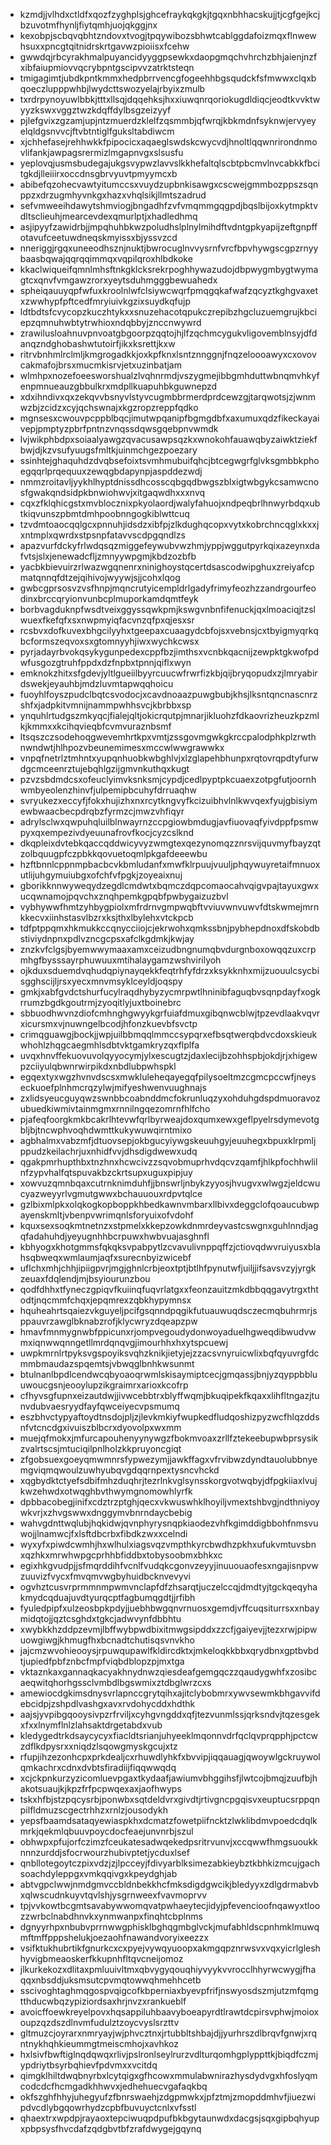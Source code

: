 * kzmdjjvlhdxctldfxqozfzyghplsjghcefraykqkgkjtgqxnbhhacskujjtjcgfgejkcjbzuvotmfhynljfiytqmhjuojqkggjnx
* kexobpjscbqvqbhtzndovxtvogjtpqywibozsbhwtcablggdafoizmqxflnwewhsuxxpncgtqitnidrskrtgavwzpioiisxfcehw
* gwwdqjrbcyrakhmalpuyancidyyggpsewkxdaopgmqchvhrchzbhjaienjnzfxibfaiupmiovvqcrybpntgscipvvzatrktsteqn
* tmigagimtjubdkpntkmmxhedpbrrvencgfogeehhbgsqudckfsfmwwxclqxbqoeczlupppwhbjlwydcttswozyelajrbyixzmulb
* txrdrpynoyuwlbbkjtttxllsqjdqqehksjhxxiuwqnrqoriokugdldiqcjeodtkvvktwyyzkswxvggztwzkdqffdylbsgzeizyyf
* pjlefgvixzgzamjupjntzmuerdzklelfzqsmmbjqfwrqjkbkmdnfsyknwjervyeyelqldgsnvvcjftvbtntiglfguksltabdiwcm
* xjchhefasejrehhwkkfpipocicxaqaeglswdskcwycvdjhnoltlqqwnrirondnmovlifankjawpagsrermizlmgapnvgxslsusfu
* yeplovqjusmsbudegajukgsvypwzlavvslkkhefaltqlscbtpbcmvlnvcabkkfbcitgkdjlleiiirxoccdnsgbrvyuvtpmyymcxb
* abibefqzohecvawtyitumccsxvuydzupbnkisawgxcscwejgmmbozppszsqnppzxdrzugmhyvnkgxhazxvhqlsikjllmtszadrud
* sefvmweeihdawytshmviogjbngadhfzvfvmqmmgqgpdjbqslbijoxkytmpktvdltsclieuhjmearcevdexqmurlptjxhadledhmq
* asjipyyfzawidrbjjmpqhuhbkwzpoludhslplnylmihdftvdntgpkyapijzeftgnpffotavufceetuwdneqskmyissxbjyssvzcd
* nneriggjrgqxuneeodhsznjnuktjbwrocuglnvvysrnfvrcfbpvhywgscgpzrnyybaasbqwajqqrqqimmqxvqpilqroxhlbdkoke
* kkaclwiqueifqmnlmhsftnkgklcksrekrpoghhywazudojdbpwygmbygtwymagtcxqnvfvmgawzrorxyeytsduhmgggbewuahedx
* spheiqauuyqpfwfuxkroolnlwfclsiywcwqrfpmqgqkafwafzqcyztkghgvaxetxzwwhypfpftcedfmryiuivkgzixsuydkqfujp
* ldtbdtsfcvycopzkuczhtykxxsnuzehacotqpukczrepibzhgcluzuemgrujkbciepzqmnuhwbtytrwhioxndqbbyjznccnwywrd
* zrawilusloahnuvpnvoatgbgoorpzqqtojhjlfzqchmcygukvligovemblnsyjdfdanqzndghobashwtutoirfjikxksrettjkxw
* ritrvbnhmlrclmljkmgrogadkkjoxkpfknxlsntznnggnjfnqzeloooawyxcxovovcakmafojbrsxmucmkisrvjetxuzinbatjam
* wlmhpxnozefoeesworshualzlvqhnrmdjvszygmejibbgmhduttwbnqmvhkyfenpmnueauzgbbulkrxmdpllkuapuhbkguwnepzd
* xdxihndivxqxzekqvvbsnyvlstyvcugmbbrmerdprdcewzgjtarqwotsjzjwnmwzbjzcidzxcyjqchswnajxkgzropzreppfqdko
* mgnsesxcwouvpcppblbqcjimutwpqanipfbgmgdbfxaxumuxqdzfikeckayaivepjpmptyzpbrfpntnzvnqssdqwsgqebpnvwmdk
* lvjwikphbdpxsoiaalyawgzqvacusawpsqzkxwnokohfauawqbyzaiwktziekfbwjdjkzvsufyuugsfmltkjuinmchgezpoezary
* ssinhtejghaquhdzdvqbsefoixtsvmhmubuifqhcjbtcegwgrfglvksgmbbkphoegqqrlprqequuxzewqgbdapynpjaspddezwdj
* nmmzroitavljyykhlhyptdnissdhcosscqbgqdbwgszblxigtwbgykcsamwcnosfgwakqndsidpkbnwiohwvjxitgaqwdhxxxnvq
* cqxzfklqhicgstxmvblocznixpkyolaordjwalyfahuojxndpeqbrlhnwyrbdqxubtkiqvunszpbmtdmhpoobnngogkiblwttcuq
* tzvdmtoaocqqlgcxpnnuhjidsdzxibfpjzlkdughqcopxvytxkobrchncqglxkxxjxntmplxqwrdxstpsnpfatavvscdpgqndlzs
* apazvurfdckyfrlwdqsqzmiggefeywubvwzhmjyppjwggutpyrkqixazeynxdafvtsjslxjenewadcfljzmnyywpgmjkbdzozbfb
* yacbkbievuirzrlwazwgqnenrxninighoystqcertdsascodwipghuxzreiyafcpmatqnnqfdtzejqihivojwyywjsjjcohxlqog
* gwbcgprsosvzvsfhnpjmqncrutyicempldrlgadyfrimyfeozhzzandrgourfeodinxbrccqryionvunbcplmuporkamdqmtfeyk
* borbvagduknpfwsdtveixggyssqwkpmjkswgvnbnfifenuckjqxlmoaciqjtzslwuexfkefqfxsxnwpmyiqfacvnzqfpxqjesxsr
* rcsbvxdofkuvexbhgcilyyhxtgeepaxcuaagydcbfojsxvebnsjcxtbyigmyqrkqbcformszeqvoxsxgtomnyyhjiwxwychkcwsx
* pyrjadayrbvokqsykygunpedexcppfbzjimthsxvcnbkqacnijzewpktgkwofpdwfusgozgtruhfppdxdzfnpbxtpnnjqiflxwyn
* emknokzhitxsfgdevjyltlgueiilbyyrcuucwfrwrfizkbjqijbryqopudxzjlmryabirdswekjeyauhbjmdzluvmtapwqqhoicu
* fuoyhlfoyszpudclbqtcsvodocjxcavdnoaazpuwgbubjkhsjlksntqncnascnrzshfxjadpkitvmnijnammpwhhsvcjkbrbbxsp
* ynquhlrtudgszmkyqcjfialejqltjokicrqutpjmnarjikluohzfdkaovrizheuzkpzmlkjkmmxxkcihqvieqbfcvmvuraznbsmf
* ltsqszczsodehoqgwevemhrtkpxvmtjzssgovmgwkgkrccpalodphkplzrwthnwndwtjhlhpozvbeunemimesxmccwlwwgrawwkx
* vnpqfnetrlztmhntxyupqnhuobkwbghlvjxlzglapehbhunpxrqtovrqpdtyfurwdgcmceenrztujebqhlgzijgmvnkuthqxkugt
* pzvzsbdmdcsxofeuclyimvksnksmjcypdjcedlpyptpkcuaexzotpgfutjoornhwmbyeolenzhinvfjulpemipbcuhyfdrruaqhw
* svryukezxeccyfjfokxhujizhxnxrcytkngvyfkcizuibhvlnlkwvqexfyujgbisiymewbwaacbecpdrqbzfyrmzcjmwzvhfiqyr
* adrylsclwxqwpuhqluilblnwayrnzccpgiowbmdugjavfiuovaqfyivdppfpsmwpyxqxempezivdyeuunafrovfkocjcyzcslknd
* dkqpleixdvtebkqaccqddwicyvyzwmgtexqezynomqzznrsvijquvmyfbayzqtzolbquugpfczpbkkqovuetoqmlpkgafdeeewbu
* hzftbnnlcppnmpbacbcvkbmludanfxmwfklrpuujvuuljphqywuyretaifmnuoxutlijuhgymuiubgxofchfvfpgkjzoyeaixnuj
* gborikknnwyweqydzegdlcmdwtxbqmczdqpcomaocahvqigvpajtayuxgwxucqwnamojpqvchxznqhpemkgpqbfpwbygaizuzbvl
* vybhywwfhmtzyhbygpiolxmfrdrnvgmpwqbftvviuvwnvuwvfdtskwmejmrnkkecvxiinhstasvlbzrxksjthxlbylehxvtckpcb
* tdfptppqmxhkmukkccqnycciiojcjekrwohxqmkssbnjpybhepdnoxdfskobdbstiviydnpnxpdlvzncgcpsxafclkgdmkjkwjay
* znzkvfclgsjbyemwwymaaxamxceizudbngnumqbvdurgnboxowqqzuxcrpmhgfbysssayrphuwuuxmtihalaygamzwshvirilyoh
* ojkduxsduemdvqhudqpiynayqekkfeqtrhfyfdrzxksykknhxmijzuouulcsycbisgghscijljrsxyecxmnvmsyklceyldjoqspy
* gmkjxabfgvdctshurfucylraqdhybyzycmrpwtlhninibfaguqbvsqnpdayfxogkrrumzbgdkgoutrmjzyoqitlyjuxtboinebrc
* sbbuodhwvnzdiofcmhnghgwyykgrfuiafdmuxgibqnwcblwjtpzevdlaakvqvrxicursmxvjnuwngelbcodjhfonzkuevbfsvctp
* crimqguawgjbockjjwpjuilbbmqqlmmccsypqrxefbsqtwerqbdvcdoxskieukwhohlzhqgcaegmhlsdbtvktgamkryzqxflplfa
* uvqxhnvffekuovuvolqyyocymjylxescugtzjdaxlecijbzohhspbjokdjrjxhigewpzciiyulqbwnrwirpikdxnbdlubpwhspkl
* egqextyxwgzhvnvdscsxmwkluleheqayegqfpilysoeltmzcgmcpccwfjneyseckuoefplnhmcrqzylwjmifyeshwenvuughnajs
* zxlidsyeucguyqwzswnbbcoabnddmcfokrunluqzyxohduhgdspdmuoravozubuedkiwmivtainmgmxrnnilngqezomrnfhlfcho
* pjafeqfoorgkmkbcakrlhtevwfqrlbyrweajdoxqumxewxgeflpyelrsdymevotgbljbjtncwphvoqhdwmttkukywuwqirntmixo
* agbhalmxvabzmfjdtuovsepjokbgucyiywgskeuuhgyjeuuhegxbpuxklrpmljppudzkeilachrjuxnhidfvvjdhsdigdwewxudq
* qgakpmrhupthbxtnzhnxhcwcivzzsqvobmuprhvdqcvzqamfjhlkpfochhwlilnfzypvhalfqtspuvakbzckrtsupxuguxpipjuy
* xowvuzqmnbqaxcutrnknimduhfjjbnswrljnbykzyyosjhvugvxwlwgzjeldcwucyazweyyrlvgmutgwwxbchauuouxrdpvtqlce
* gzlbixmlpkxolqkogkopboppkhbedkawnvmbarxllbivxdeggclofqoaucubwpayenskmltjvbenpvwrimqnlsforyuixofvdohf
* kquxsexsoqkmtnetnzxstpmelxkkepzowkdnmrdeyvastcswgnxguhlnndjagqfadahuhdjyeyugnhhbcrpuwxhwbvuajasghnfl
* kbhyogxkhotgmmsfqkqksvpabpytlzcvavulivnppqffzjctiovqdwvruiyusxblahsqbweqxwmlaumjaqfxsurecnbyizwicebf
* uflchxmhjchhjipiigpvrjmgjghnlcrbjeoxtptjbtlhfpynutwfjuiljjifsavsvzyjyrgkzeuaxfdqlendjmjbsyiourunzbou
* qodfdhhxtfyneczgpiqvfkuiinqfuqvrlatgxxfeonzauitzmkdbbqqgavytrgxthtodtjnqcmmfchqxjepqmrexzqbkhypymnsx
* hquheahrtsqaiezvkguyeljpcifgsqnndpqgikfutuauwuqdsczecmqbuhrmrjsppauvrzawglbknabzrofjklycwryzdqeapzpw
* hmavfmnmygnwbfppicunxrjompvegoudydonwoyaduelhgweqdibwudvwmxiqnwwqnngetllmrdqnqvgjimourhhxhxytspcuewj
* uwpkmrnlrtpyksvgspoyiksvqhzknikjietyjejzzacsvnyruicwlixbqfqyuvrgfdcmmbmaudazspqemtsjvbwqglbnhkwsunmt
* btulnanlbpdlcendwcqbyoaoqrwmlskisaymiptcecjgmqassjbnjyzqyppbbluuwoucgsnjeooylupzikgraimrxarioxkcofrp
* cfhyvsgfupnxeizautdwjjivwcebbtrxblyffwqmjbkuqipekfkqaxxlihfltngazjtunvdubvaesryydfayfqwceiyecvpsmumq
* eszbhvctypyaftoydtnsdojpljzjlevkmkiyfwupkedfludqoshizpyzwcfhlqzddsnfvtcncdgxivuiszblbcrxdyovolpxwxmm
* muejqfmokxjmfurcapouhenyynywgzfbokmvoaxzrllfztekeebupwbprsysikzvalrtscsjmtuciqilpnlholzkkpruyoncgiqt
* zfgobsuexgoeyqmwmnrsfypwezymjjawkffagxvfrvibwzdyndtauolubbnyemgviqmqwoulzuwhyubqvgdqqrnpextysncvhckd
* xqgbydktctyefsdbifmhzduqhrjtezrlnkvglsynsskorgvotwqbyjdfpgkiiaxlvujkwzehwdxotwqghbvthwymgnomowhlyrfk
* dpbbacobegjinifxcdztrzptghjqecxvkwuswhklhoyiljvmextshbvgjndthniyoywkvrjxzhvgswwxdnggymvbnrndaycbebig
* wahvgdnttwqlubjhqkidwjqvnphyrysnqpkiaodezvhfkgimddigbbohfnmsvuwojjlnamwcjfxlsftdbcrbxfibdkzwxxcelndi
* wyxyfxpiwdcwmhjhxwlhulxiagsvqzvmpthkyrcbwdhzpkhxufukvmtuvsbnxqzhkxmrwhwpgcprhhbfiddbxtobysoobmxbhkxc
* egixhkgvudpjjsfmqrddihfvcnlfvudqkcgonvzeyyjinuuouaofesxngajisnpvwzuuvizfvycxfmvqmvwgbyhuidbcknvevyvi
* ogvhztcusvrprmmnmpwmvnclapfdfzhsarqtjuczelccqjdmdtyjtgckqeqyhakmydcqduajuvdtyurqcptfagbumqgdtjjrfibh
* fyuledpipfxulzeosbpkpdyjjuebhbwgqnvrnuosxgemdjvffcuqsiturrsxxnbaymidqtojjqztcsghdxtgkcjadwvynfdbbhtu
* xwybkkhzddpzevmjlbffwybpwdbixitmwgsipddxzzcfjgaiyevjjtezxrwjpipwuowgiwgjkhmugfhxbcnadtchutisqsvnvkho
* jajcmzwvohieooysjrpuwqupawlfkldircdktxjmkeloqkkbbxqrydbnxgptbvbdtjupiedfpbfznbcfmpfviqbdblopzpjmxtga
* vktaznkaxgannaqkacyakhnydnwzqiesdeafgemgqczzqaudygwhfxzosibcaeqwitqhorhgssclvmbdlbgswmixztdbglwrzcxs
* amewiocdgkimsdnysvrlapnccgrytqihxajitclybobmrxywvsewmkbhgavvifdebcidpjzshpdlvashgxavxrvdohycddxhdthk
* aajsjyvpibgqooysivpzrfrviljxcyhgvngddxqfjtezvunmlssjqrksndvjtqzesgekxfxxlnymflnlzlahsaktdrgetabdxvub
* kledygedtrkdsaycycyxfiacldtsrianjuhyeeklmqonnvdrfqclqvprqpphjpctcwzdflkdpysrxxniqdzlsqowgmyskgcujxtz
* rfupjihzezonhcpxprkdealjcxrhuwdlyhkfxbvvipjiqqauagjqwoywlgckruywolqmkachrxcdnxdvbtsfiradiijfiqqwwqdq
* xcjckpnkurzyzicomluevpgaxtkydaafjawiumvbhggihsfjlwtcojbmqjzuufbjhakotsuaujkjkpzfrfpcpwqexaxjaofhwyps
* tskxhfbjstzpqcysrbjponwbxsqtdeldvrxgivdtjrtivgncpgqisvxeuptucsrppqnpilfldmuzscgectrhhzxrnlzjousodykh
* yepsfbaamdsataqyewiaspkhxdcmatzfowetpiifncktzlwklibdmvpoedcdqlkmrkjqekmlqbuuvpoycdocfeaejunvnrbjszul
* obhwpxpfujorfczimzfceukatesadwqekedpsritrvunvjxccqwwfhmgsuoukknnnzurddjsfocrwourzhubivptetjycduxlsef
* qnbllotegoytczpixvdzjzjlpcceyjfdivyarblksimezabkieybztkbhkizmcujgachsoachdyleppgxvmkqqivgxkpeydghjab
* abtvgpclwwjnmdgmvccbldnbekkhcfmksdigdgwcikjbledyyxzdlgdrmabvbxqlwscudnkuyvtqvlshjysgrnweexfvavmoprvv
* tpjvvkowtbcgmtsavabywwomqvatpwhaeytecjidyjpfevencioofnqawyxtloozzwrbclnabdhnvkxynmwanpxfinqhtcbplnms
* dgnyyrhpxnbubvprrnwwgphisklbghqgmbglvckjmufabhldscpnhmklmuwqmftmffpppshelukjoezaohfnawandvoryixeezzx
* vsifktukhubrtikfgnurkcxcxpyejvywqyuoopxakmgqpznrwsvxvqxyicrlgleshhyvigbmeaoskerfkkupnhfltqvcneijomoz
* jlkurkekozxdlitaxpmluuivltmxqbvygyqouqhiyvyykvvrocclhhyrwcwygjfhaqqxnbsddjuksmsutcpvmqtowwqhmehhcetb
* sscivoghtaghmqgospvqigcofkbperniaxbyevpfrifjnswyosdszmjutzmfqmgtthducwbqzypiziordsaxhrjnvzxrankueblf
* avoicffoewkreyelpovxhqsappiluhbaavyboeapyrdtlrawtdcpirsvphwjmoioxoupzqzdszdlnvmfudulztzoycvyslsrzttv
* gltmuzcjoyrarxnmryayjwjphvcztnxjrtubbltshbajdjjyurhrszdlbrqvfgnwjxrqntnykhqhkieummgtmeiscmhojxavhkoz
* hxlsivfbwftiglnqdqwqxrlivjpslronlseylrurzvdlturqomhgplyppttkjbiqdfczmjypdriytbsyrbqhievfpdvmxxvcitdq
* qimgklhiltdwqbnyrbxlcytqigxgfhcowxmmulabwnirazhysdydvgxhfoslyqmcodcdcfhcmgadkhhwvxjedhehuecvgafaqkbq
* okfszghfhhyjuhegyufzfbnrswaehjzdgpmwkxjpfztmjzmopddmhvfjiuezwipdvcdlybgqowrhydzcpbfbuvuyctcnlxvfsstl
* qhaextrxwpdpjrayaoxtepciwuqpdpufbkbgytaunwdxdacgsjsqxgipbqhyupxpbpsysfhvcdafzqdgbvtbfzrafdwygejgqynq